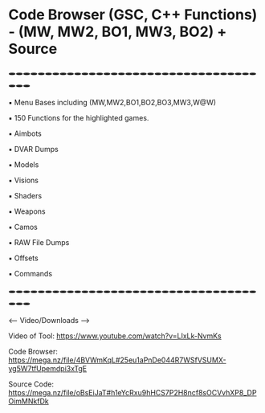 # Code Browser (GSC, C++ Functions) - (MW, MW2, BO1, MW3, BO2) + Source

🕳🕳🕳🕳🕳🕳🕳🕳🕳🕳🕳🕳🕳🕳🕳🕳🕳🕳🕳🕳🕳🕳🕳🕳🕳🕳🕳🕳🕳🕳🕳🕳🕳🕳🕳🕳🕳

▪ Menu Bases including (MW,MW2,BO1,BO2,BO3,MW3,W@W)

▪ 150 Functions for the highlighted games.

▪ Aimbots

▪ DVAR Dumps

▪ Models

▪ Visions

▪ Shaders

▪ Weapons

▪ Camos

▪ RAW File Dumps

▪ Offsets

▪ Commands

🕳🕳🕳🕳🕳🕳🕳🕳🕳🕳🕳🕳🕳🕳🕳🕳🕳🕳🕳🕳🕳🕳🕳🕳🕳🕳🕳🕳🕳🕳🕳🕳🕳🕳🕳🕳🕳

<-- Video/Downloads -->

Video of Tool:
https://www.youtube.com/watch?v=LIxLk-NvmKs

Code Browser:
https://mega.nz/file/4BVWmKqL#25eu1aPnDe044R7WSfVSUMX-yg5W7tfUpemdpi3xTgE

Source Code:
https://mega.nz/file/oBsEiJaT#h1eYcRxu9hHCS7P2H8ncf8sOCVvhXP8_DPOimMNkfDk

